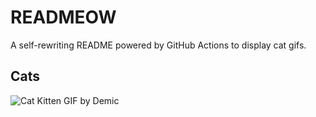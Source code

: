 # READMEOW

A self-rewriting README powered by GitHub Actions to display cat gifs.

## Cats

![Cat Kitten GIF by Demic](https://media2.giphy.com/media/3oriO0OEd9QIDdllqo/200.gif?cid=9acd02dacpb209ry16ztg9ood09avamnuqsmmb4xt4snhuhr&ep=v1_gifs_search&rid=200.gif&ct=g)
